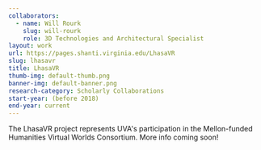 ```yaml
---
collaborators: 
  - name: Will Rourk
    slug: will-rourk
    role: 3D Technologies and Architectural Specialist
layout: work
url: https://pages.shanti.virginia.edu/LhasaVR
slug: lhasavr
title: LhasaVR
thumb-img: default-thumb.png
banner-img: default-banner.png
research-category: Scholarly Collaborations
start-year: (before 2018)
end-year: current
---
```

The LhasaVR project represents UVA's participation in the Mellon-funded Humanities Virtual Worlds Consortium. More info coming soon!
